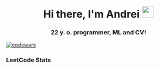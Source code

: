 <h1 align="center">Hi there, I'm Andrei</a> 
<img src="https://github.com/blackcater/blackcater/raw/main/images/Hi.gif" height="32"/></h1>
<h3 align="center">22 y. o. programmer, ML and CV!</h3>

[![codewars](https://www.codewars.com/users/HunterNoob/badges/small)](https://www.codewars.com/users/HunterNoob)

### LeetCode Stats
[//]:<a href="https://github.com/JamessWorld/leetcode-stats">
[//]:  <img alt="LeetCode Stat Card" src="https://leetcode-stats-six.vercel.app/?username=JamessWorld&theme=dark" width="400"/>
[//]:</a>
